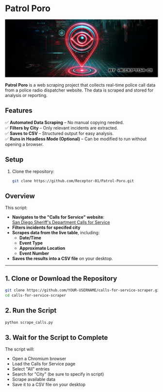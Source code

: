 
# Patrol Poro

![alt text](PATROL-PORO-COVER-IMAGE.jpg)

**Patrol Poro** is a web scraping project that collects real-time police call data from a police radio dispatcher website. The data is scraped and stored for analysis or reporting.


## Features
✅ **Automated Data Scraping** – No manual copying needed.  
✅ **Filters by City** – Only relevant incidents are extracted.  
✅ **Saves to CSV** – Structured output for easy analysis.  
✅ **Runs in Headless Mode (Optional)** – Can be modified to run without opening a browser.  



## Setup

1. Clone the repository:
   ```bash
   git clone https://github.com/Receptor-01/Patrol-Poro.git


## Overview
This script:
- **Navigates to the "Calls for Service" website**:  
  [San Diego Sheriff's Department Calls for Service](https://callsforservice.sdsheriff.gov/)
- **Filters incidents for specifed city**
- **Scrapes data from the live table**, including:
  - **Date/Time**
  - **Event Type**
  - **Approximate Location**
  - **Event Number**
- **Saves the results into a CSV file** on your desktop.


---

## 1. Clone or Download the Repository

   ```bash
git clone https://github.com/YOUR-USERNAME/calls-for-service-scraper.git
cd calls-for-service-scraper
   ```

## 2. Run the Script

   ```bash
python scrape_calls.py
   ```

## 3. Wait for the Script to Complete
The script will:

- Open a Chromium browser
- Load the Calls for Service page
- Select "All" entries
- Search for "City" (be sure to specify in script)
- Scrape available data
- Save it to a CSV file on your desktop


